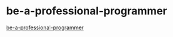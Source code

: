 # be-a-professional-programmer  
[be-a-professional-programmer](https://github.com/stanzhai/be-a-professional-programmer)
